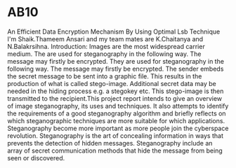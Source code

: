 # AB10
An Efficient Data Encryption Mechanism By Using Optimal Lsb Technique
I'm Shaik.Thameem Ansari and my team mates are K.Chaitanya and N.Balakrsihna.
Introduction:
  Images are the most widespread carrier medium. The are used for steganography in the following way. The message may firstly be encrypted. They are used for steganography in the following way. The message may firstly be encrypted. The sender embeds the secret message to be sent into a graphic file. This results in the production of what is called stego-image. Additional secret data may be needed in the hiding process e.g. a stegokey etc. This stego-image is then transmitted to the recipient.This project report intends to give an overview of image steganography, its uses and techniques. It also attempts to identify the requirements of a good steganography algorithm and briefly reflects on which steganographic techniques are more suitable for which applications. Steganography become more important as more people join the cyberspace revolution. Steganography is the art of concealing information in ways that prevents the detection of hidden messages. Steganography include an array of secret communication methods that hide the message from being seen or discovered.
